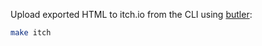 Upload exported HTML to itch.io from the CLI using [butler](https://itch.io/docs/butler/):
``` sh
make itch
```
